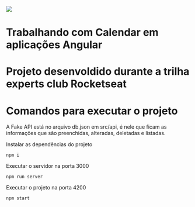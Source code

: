 <img src="https://storage.googleapis.com/golden-wind/experts-club/capa-github.svg" />

# Trabalhando com Calendar em aplicações Angular

# Projeto desenvoldido durante a trilha experts club Rocketseat

# Comandos para executar o projeto

<p>A Fake API está no arquivo db.json em src/api, é nele que ficam as informações que são preenchidas,
alteradas, deletadas e listadas.
</p>

Instalar as dependências do projeto
```
npm i
```

Executar o servidor na porta 3000
```
npm run server
```

Executar o projeto na porta 4200
```
npm start
```